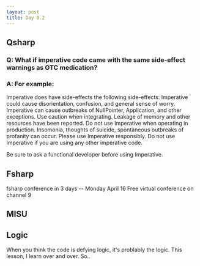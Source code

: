 ```yaml
---
layout: post
title: Day 0.2
---
```


## Qsharp

### Q: What if imperative code came with the same side-effect warnings as OTC medication?
### A: For example: 
Imperative does have side-effects the following side-effects: Imperative could cause disorientation, confusion, and general sense of worry. Imperative can cause outbreaks of NullPointer, Application, and other exceptions. Use caution when integrating. Leakage of memory and other resources have been reported. Do not use Imperative when operating in production. Insomonia, thoughts of suicide, spontaneous outbreaks of profanity can occur.  Please use Imperative responsibly. Do not use Imperative if you are using any other imperative code. 

Be sure to ask a functional developer before using Imperative.  

## Fsharp

fsharp conference in 3 days -- Monday April 16
Free virtual conference on channel 9

## MISU

## Logic
When you think the code is defying logic, it's problably the logic. This lesson, I learn over and over. So..